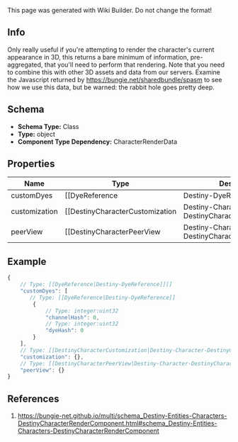<span class="wiki-builder">This page was generated with Wiki Builder. Do not change the format!</span>

## Info
Only really useful if you're attempting to render the character's current appearance in 3D, this returns a bare minimum of information, pre-aggregated, that you'll need to perform that rendering. Note that you need to combine this with other 3D assets and data from our servers. Examine the Javascript returned by https://bungie.net/sharedbundle/spasm to see how we use this data, but be warned: the rabbit hole goes pretty deep.

## Schema
* **Schema Type:** Class
* **Type:** object
* **Component Type Dependency:** CharacterRenderData

## Properties
Name | Type | Description
---- | ---- | -----------
customDyes | [[DyeReference|Destiny-DyeReference]][] | Custom dyes, calculated by iterating over the character's equipped items. Useful for pre-fetching all of the dye data needed from our server.
customization | [[DestinyCharacterCustomization|Destiny-Character-DestinyCharacterCustomization]] | This is actually something that Spasm.js *doesn't* do right now, and that we don't return assets for yet. This is the data about what character customization options you picked. You can combine this with DestinyCharacterCustomizationOptionDefinition to show some cool info, and hopefully someday to actually render a user's face in 3D. We'll see if we ever end up with time for that.
peerView | [[DestinyCharacterPeerView|Destiny-Character-DestinyCharacterPeerView]] | A minimal view of: - Equipped items - The rendering-related custom options on those equipped items Combined, that should be enough to render all of the items on the equipped character.

## Example
```javascript
{
    // Type: [[DyeReference|Destiny-DyeReference]][]
    "customDyes": [
       // Type: [[DyeReference|Destiny-DyeReference]]
        {
            // Type: integer:uint32
            "channelHash": 0,
            // Type: integer:uint32
            "dyeHash": 0
        }
    ],
    // Type: [[DestinyCharacterCustomization|Destiny-Character-DestinyCharacterCustomization]]
    "customization": {},
    // Type: [[DestinyCharacterPeerView|Destiny-Character-DestinyCharacterPeerView]]
    "peerView": {}
}

```

## References
1. https://bungie-net.github.io/multi/schema_Destiny-Entities-Characters-DestinyCharacterRenderComponent.html#schema_Destiny-Entities-Characters-DestinyCharacterRenderComponent
